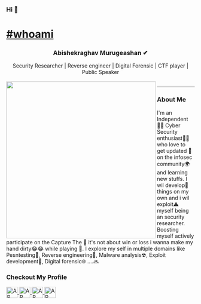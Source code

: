 ### Hi 👋

#  [#whoami](https://www.flowcode.com/page/arhaxor21)
<center>
<h3> Abishekraghav Murugeashan ✔</h3>
   Security Researcher | Reverse engineer | Digital Forensic | CTF player | Public Speaker
  <br>
</center>
  <br>
  <img align="left" src="https://media.giphy.com/media/d5k2sqNLfCaR8ATBI1/giphy.gif" width="400" height="420" > 
<hr>

### About Me

I'm an Independent🚶‍♂️ Cyber Security enthusiast👨‍💻  who love to get updated 📢 on the infosec community🌍 and learning new stuffs. I wil develop💭 things on my own and i wil exploit⚠ myself being an security researcher. Boosting myself actively participate on the Capture The 🏁 it's not about win or loss i wanna make my hand dirty😂😂 while playing 🔞. I explore my self in multiple domains like Pesntesting📌, Reverse engineering🔁, Malware analysis☢, Exploit development🔰, Digital forensic🌐 ....🔜
 <br>
   ### Checkout My Profile
 <a href="https://twitter.com/arhaxor21"><span class="icon-twitter"><img align="center" alt="AR Twitter" width="30px" src="https://raw.githubusercontent.com/arhaxor21/arhaxor21.github.io/main/images/Twitter.png" />
<a href="https://www.facebook.com/arhaxor21"><img align="center" alt="AR Facebook" width="30px" src="https://raw.githubusercontent.com/arhaxor21/arhaxor21.github.io/main/images/Facebook.png" />
 <a href="https://www.instagram.com/independent__learner/"><img align="center" alt="AR Instagram" width="30px" src="https://raw.githubusercontent.com/arhaxor21/arhaxor21.github.io/main/images/Instagram.png" />
 <a href="https://www.linkedin.com/in/arhaxor21/"><img align="center" alt="AR Linkedin" width="30px" src="https://raw.githubusercontent.com/arhaxor21/arhaxor21.github.io/main/images/Linkedin.png" />
